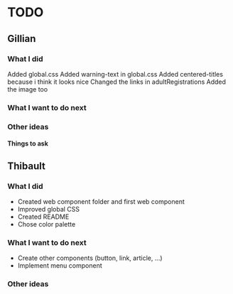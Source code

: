 # TODO

## Gillian

### What I did
Added global.css
Added warning-text in global.css
Added centered-titles because i think it looks nice
Changed the links in adultRegistrations
Added the image too

### What I want to do next

### Other ideas

#### Things to ask

## Thibault

### What I did
- Created web component folder and first web component
- Improved global CSS
- Created README
- Chose color palette

### What I want to do next
- Create other components (button, link, article, ...)
- Implement menu component

### Other ideas
